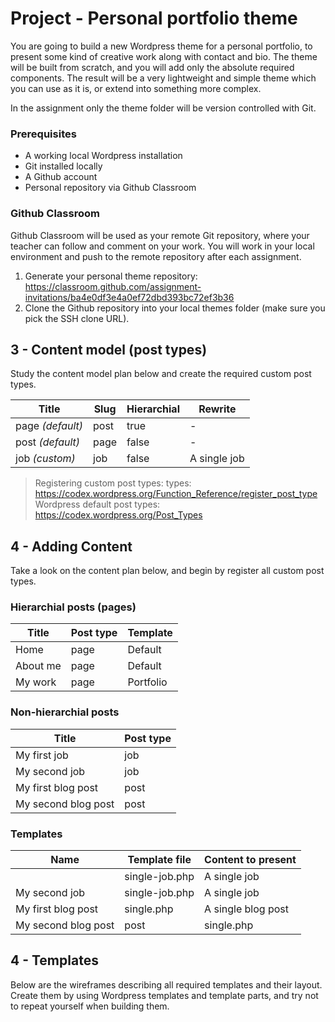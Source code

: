 # Project - Personal portfolio theme
You are going to build a new Wordpress theme for a personal portfolio, to present some kind of creative work along with contact and bio. The theme will be built from scratch, and you will add only the absolute required components. The result will be a very lightweight and simple theme which you can use as it is, or extend into something more complex.

In the assignment only the theme folder will be version controlled with Git.

### Prerequisites
* A working local Wordpress installation
* Git installed locally
* A Github account
* Personal repository via Github Classroom

### Github Classroom
Github Classroom will be used as your remote Git repository, where your teacher can follow and comment on your work. You will work in your local environment and push to the remote repository after each assignment.

1. Generate your personal theme repository:
https://classroom.github.com/assignment-invitations/ba4e0df3e4a0ef72dbd393bc72ef3b36 
2. Clone the Github repository into your local themes folder (make sure you pick the SSH clone URL).

## 3 - Content model (post types)

Study the content model plan below and create the required custom post types.

| Title  | Slug | Hierarchial  | Rewrite  |  
|---|---|---|---|
| page *(default)*  | post | true | - |
| post *(default)*  | page | false | - |
| job *(custom)*  | job | false | A single job |

> Registering custom post types: types: https://codex.wordpress.org/Function_Reference/register_post_type
> Wordpress default post types: https://codex.wordpress.org/Post_Types

## 4 - Adding Content
Take a look on the content plan below, and begin by register all custom post types.

### Hierarchial posts (pages)
| Title  | Post type  | Template  |
|---|---|---|
| Home  |  page | Default  | 
| About me  |  page | Default  |
| My work  | page | Portfolio |

### Non-hierarchial posts
| Title  | Post type  |
|---|---|
| My first job  | job |
| My second job  | job |
| My first blog post  | post |
| My second blog post  | post |

### Templates
| Name | Template file  | Content to present  |  
|---|---|---|
|   | single-job.php | A single job |
| My second job  | single-job.php | A single job |
| My first blog post  | single.php | A single blog post |
| My second blog post  | post | single.php | A single blog post |

## 4 - Templates
Below are the wireframes describing all required templates and their layout. Create them by using Wordpress templates and template parts, and try not to repeat yourself when building them.


